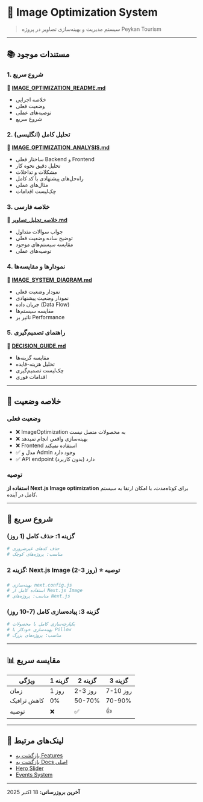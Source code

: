 # 📸 Image Optimization System

> سیستم مدیریت و بهینه‌سازی تصاویر در پروژه Peykan Tourism

---

## 📚 مستندات موجود

### 1. شروع سریع
📄 **[IMAGE_OPTIMIZATION_README.md](./IMAGE_OPTIMIZATION_README.md)**
- خلاصه اجرایی
- وضعیت فعلی
- توصیه‌های عملی
- شروع سریع

### 2. تحلیل کامل (انگلیسی)
📄 **[IMAGE_OPTIMIZATION_ANALYSIS.md](./IMAGE_OPTIMIZATION_ANALYSIS.md)**
- ساختار فعلی Backend و Frontend
- تحلیل دقیق نحوه کار
- مشکلات و تداخلات
- راه‌حل‌های پیشنهادی با کد کامل
- مثال‌های عملی
- چک‌لیست اقدامات

### 3. خلاصه فارسی
📄 **[خلاصه_تحلیل_تصاویر.md](./خلاصه_تحلیل_تصاویر.md)**
- جواب سوالات متداول
- توضیح ساده وضعیت فعلی
- مقایسه سیستم‌های موجود
- توصیه‌های عملی

### 4. نمودارها و مقایسه‌ها
📄 **[IMAGE_SYSTEM_DIAGRAM.md](./IMAGE_SYSTEM_DIAGRAM.md)**
- نمودار وضعیت فعلی
- نمودار وضعیت پیشنهادی
- جریان داده (Data Flow)
- مقایسه سیستم‌ها
- تاثیر بر Performance

### 5. راهنمای تصمیم‌گیری
📄 **[DECISION_GUIDE.md](./DECISION_GUIDE.md)**
- مقایسه گزینه‌ها
- تحلیل هزینه-فایده
- چک‌لیست تصمیم‌گیری
- اقدامات فوری

---

## 🎯 خلاصه وضعیت

### وضعیت فعلی
- ❌ ImageOptimization به محصولات متصل نیست
- ❌ بهینه‌سازی واقعی انجام نمیدهد
- ❌ Frontend استفاده نمیکند
- ✅ مدل و Admin وجود دارد
- ✅ API endpoint دارد (بدون کاربرد)

### توصیه
**استفاده از Next.js Image optimization** برای کوتاه‌مدت، با امکان ارتقا به سیستم کامل در آینده.

---

## 🚀 شروع سریع

### گزینه 1: حذف کامل (1 روز)
```bash
# حذف کدهای غیرضروری
# مناسب: پروژه‌های کوچک
```

### گزینه 2: Next.js Image (2-3 روز) ⭐ توصیه
```bash
# بهینه‌سازی next.config.js
# استفاده کامل از Next.js Image
# مناسب: پروژه‌های Next.js
```

### گزینه 3: پیاده‌سازی کامل (7-10 روز)
```bash
# یکپارچه‌سازی کامل با محصولات
# بهینه‌سازی خودکار با Pillow
# مناسب: پروژه‌های بزرگ
```

---

## 📊 مقایسه سریع

| ویژگی | گزینه 1 | گزینه 2 | گزینه 3 |
|-------|---------|---------|---------|
| زمان | 1 روز | 2-3 روز | 7-10 روز |
| کاهش ترافیک | 0% | 50-70% | 70-90% |
| توصیه | ❌ | ✅ | 👍 |

---

## 🔗 لینک‌های مرتبط

- [بازگشت به Features](../)
- [بازگشت به Docs اصلی](../../)
- [Hero Slider](../hero-slider/)
- [Events System](../events/)

---

**آخرین بروزرسانی:** 18 اکتبر 2025
